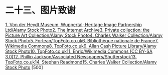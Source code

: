 

# 二十三、图片致谢

[1\. Von der Heydt Museum, Wuppertal; Heritage Image Partnership Ltd/Alamy Stock Photo](010_part1_chapter.xhtml#actrade-9780198827368-chapter-1-graphic-3)[2\. The Internet Archive](011_part1_chapter.xhtml#actrade-9780198827368-chapter-2-graphic-4)[3\. Private collection; the Picture Art Collection/Alamy Stock Photo](012_part1_chapter.xhtml#actrade-9780198827368-chapter-3-graphic-5)[4\. Charles Walker Collection/Alamy Stock Photo](014_part1_chapter.xhtml#actrade-9780198827368-chapter-5-graphic-6)[5\. Fortean/TopFoto.co.uk](014_part1_chapter.xhtml#actrade-9780198827368-chapter-5-graphic-7)[6\. Bibliothèque nationale de France](017_part1_chapter.xhtml#actrade-9780198827368-chapter-8-graphic-8)[7\. Wikimedia Commons](019_part1_chapter.xhtml#actrade-9780198827368-chapter-10-graphic-9)[8\. TopFoto.co.uk](019_part1_chapter.xhtml#actrade-9780198827368-chapter-10-graphic-10)[9\. Allan Cash Picture Library/Alamy Stock Photo](019_part1_chapter.xhtml#actrade-9780198827368-chapter-10-graphic-11)[10\. TopFoto.co.uk](019_part1_chapter.xhtml#actrade-9780198827368-chapter-10-graphic-12)[11\. Enric/Wikimedia Commons (CC BY-SA 3.0)](019_part1_chapter.xhtml#actrade-9780198827368-chapter-10-graphic-13)[12\. Phillip Jackson/Associated Newspapers/Shutterstock](021_part2_chapter.xhtml#actrade-9780198827368-chapter-11-graphic-14)[13\. TopFoto.co.uk](027_part2_chapter.xhtml#actrade-9780198827368-chapter-17-graphic-15)[14\. Stephan Readmond](028_part2_chapter.xhtml#actrade-9780198827368-chapter-18-graphic-16)[15\. Charles Walker Collection/Alamy Stock Photo](030_part2_chapter.xhtml#actrade-9780198827368-chapter-20-graphic-17) [500]